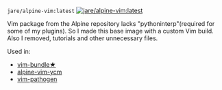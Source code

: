 `jare/alpine-vim:latest` [![jare/alpine-vim:latest](https://badge.imagelayers.io/jare/alpine-vim:latest.svg)](https://imagelayers.io/?images=jare/alpine-vim:latest 'jare/alpine-vim:latest')

Vim package from the Alpine repository lacks "pythoninterp"(required for some of my plugins). So I made this base image with a custom Vim build. Also I removed, tutorials and other unnecessary files.

Used in:
- [vim-bundle★](https://registry.hub.docker.com/u/jare/vim-bundle/)
- [alpine-vim-ycm](https://registry.hub.docker.com/u/jare/alpine-vim-ycm/)
- [vim-pathogen](https://registry.hub.docker.com/u/jare/vim-pathogen/)
